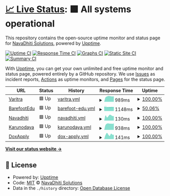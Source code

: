 # [📈 Live Status](https://webup.navadhiti.com): <!--live status--> **🟩 All systems operational**

This repository contains the open-source uptime monitor and status page for [NavaDhiti Solutions](https://navadhiti.com), powered by [Upptime](https://github.com/upptime/upptime).

[![Uptime CI](https://github.com/Navadhiti/upptime/workflows/Uptime%20CI/badge.svg)](https://github.com/Navadhiti/upptime/actions?query=workflow%3A%22Uptime+CI%22)
[![Response Time CI](https://github.com/Navadhiti/upptime/workflows/Response%20Time%20CI/badge.svg)](https://github.com/Navadhiti/upptime/actions?query=workflow%3A%22Response+Time+CI%22)
[![Graphs CI](https://github.com/Navadhiti/upptime/workflows/Graphs%20CI/badge.svg)](https://github.com/Navadhiti/upptime/actions?query=workflow%3A%22Graphs+CI%22)
[![Static Site CI](https://github.com/Navadhiti/upptime/workflows/Static%20Site%20CI/badge.svg)](https://github.com/Navadhiti/upptime/actions?query=workflow%3A%22Static+Site+CI%22)
[![Summary CI](https://github.com/Navadhiti/upptime/workflows/Summary%20CI/badge.svg)](https://github.com/Navadhiti/upptime/actions?query=workflow%3A%22Summary+CI%22)

With [Upptime](https://upptime.js.org), you can get your own unlimited and free uptime monitor and status page, powered entirely by a GitHub repository. We use [Issues](https://github.com/Navadhiti/upptime/issues) as incident reports, [Actions](https://github.com/Navadhiti/upptime/actions) as uptime monitors, and [Pages](https://webup.navadhiti.com) for the status page.

<!--start: status pages-->
<!-- This summary is generated by Upptime (https://github.com/upptime/upptime) -->
<!-- Do not edit this manually, your changes will be overwritten -->
<!-- prettier-ignore -->
| URL | Status | History | Response Time | Uptime |
| --- | ------ | ------- | ------------- | ------ |
| <img alt="" src="https://icons.duckduckgo.com/ip3/varitra.com.ico" height="13"> [Varitra](https://varitra.com) | 🟩 Up | [varitra.yml](https://github.com/navadhiti/upptime/commits/HEAD/history/varitra.yml) | <details><summary><img alt="Response time graph" src="./graphs/varitra/response-time-week.png" height="20"> 989ms</summary><br><a href="https://webup.navadhiti.com/history/varitra"><img alt="Response time 934" src="https://img.shields.io/endpoint?url=https%3A%2F%2Fraw.githubusercontent.com%2Fnavadhiti%2Fupptime%2FHEAD%2Fapi%2Fvaritra%2Fresponse-time.json"></a><br><a href="https://webup.navadhiti.com/history/varitra"><img alt="24-hour response time 994" src="https://img.shields.io/endpoint?url=https%3A%2F%2Fraw.githubusercontent.com%2Fnavadhiti%2Fupptime%2FHEAD%2Fapi%2Fvaritra%2Fresponse-time-day.json"></a><br><a href="https://webup.navadhiti.com/history/varitra"><img alt="7-day response time 989" src="https://img.shields.io/endpoint?url=https%3A%2F%2Fraw.githubusercontent.com%2Fnavadhiti%2Fupptime%2FHEAD%2Fapi%2Fvaritra%2Fresponse-time-week.json"></a><br><a href="https://webup.navadhiti.com/history/varitra"><img alt="30-day response time 964" src="https://img.shields.io/endpoint?url=https%3A%2F%2Fraw.githubusercontent.com%2Fnavadhiti%2Fupptime%2FHEAD%2Fapi%2Fvaritra%2Fresponse-time-month.json"></a><br><a href="https://webup.navadhiti.com/history/varitra"><img alt="1-year response time 947" src="https://img.shields.io/endpoint?url=https%3A%2F%2Fraw.githubusercontent.com%2Fnavadhiti%2Fupptime%2FHEAD%2Fapi%2Fvaritra%2Fresponse-time-year.json"></a></details> | <details><summary><a href="https://webup.navadhiti.com/history/varitra">100.00%</a></summary><a href="https://webup.navadhiti.com/history/varitra"><img alt="All-time uptime 95.69%" src="https://img.shields.io/endpoint?url=https%3A%2F%2Fraw.githubusercontent.com%2Fnavadhiti%2Fupptime%2FHEAD%2Fapi%2Fvaritra%2Fuptime.json"></a><br><a href="https://webup.navadhiti.com/history/varitra"><img alt="24-hour uptime 100.00%" src="https://img.shields.io/endpoint?url=https%3A%2F%2Fraw.githubusercontent.com%2Fnavadhiti%2Fupptime%2FHEAD%2Fapi%2Fvaritra%2Fuptime-day.json"></a><br><a href="https://webup.navadhiti.com/history/varitra"><img alt="7-day uptime 100.00%" src="https://img.shields.io/endpoint?url=https%3A%2F%2Fraw.githubusercontent.com%2Fnavadhiti%2Fupptime%2FHEAD%2Fapi%2Fvaritra%2Fuptime-week.json"></a><br><a href="https://webup.navadhiti.com/history/varitra"><img alt="30-day uptime 100.00%" src="https://img.shields.io/endpoint?url=https%3A%2F%2Fraw.githubusercontent.com%2Fnavadhiti%2Fupptime%2FHEAD%2Fapi%2Fvaritra%2Fuptime-month.json"></a><br><a href="https://webup.navadhiti.com/history/varitra"><img alt="1-year uptime 92.79%" src="https://img.shields.io/endpoint?url=https%3A%2F%2Fraw.githubusercontent.com%2Fnavadhiti%2Fupptime%2FHEAD%2Fapi%2Fvaritra%2Fuptime-year.json"></a></details>
| <img alt="" src="https://icons.duckduckgo.com/ip3/barefootedu.com.ico" height="13"> [BarefootEdu](https://barefootedu.com) | 🟩 Up | [barefoot-edu.yml](https://github.com/navadhiti/upptime/commits/HEAD/history/barefoot-edu.yml) | <details><summary><img alt="Response time graph" src="./graphs/barefoot-edu/response-time-week.png" height="20"> 1148ms</summary><br><a href="https://webup.navadhiti.com/history/barefoot-edu"><img alt="Response time 1153" src="https://img.shields.io/endpoint?url=https%3A%2F%2Fraw.githubusercontent.com%2Fnavadhiti%2Fupptime%2FHEAD%2Fapi%2Fbarefoot-edu%2Fresponse-time.json"></a><br><a href="https://webup.navadhiti.com/history/barefoot-edu"><img alt="24-hour response time 1162" src="https://img.shields.io/endpoint?url=https%3A%2F%2Fraw.githubusercontent.com%2Fnavadhiti%2Fupptime%2FHEAD%2Fapi%2Fbarefoot-edu%2Fresponse-time-day.json"></a><br><a href="https://webup.navadhiti.com/history/barefoot-edu"><img alt="7-day response time 1148" src="https://img.shields.io/endpoint?url=https%3A%2F%2Fraw.githubusercontent.com%2Fnavadhiti%2Fupptime%2FHEAD%2Fapi%2Fbarefoot-edu%2Fresponse-time-week.json"></a><br><a href="https://webup.navadhiti.com/history/barefoot-edu"><img alt="30-day response time 1166" src="https://img.shields.io/endpoint?url=https%3A%2F%2Fraw.githubusercontent.com%2Fnavadhiti%2Fupptime%2FHEAD%2Fapi%2Fbarefoot-edu%2Fresponse-time-month.json"></a><br><a href="https://webup.navadhiti.com/history/barefoot-edu"><img alt="1-year response time 1154" src="https://img.shields.io/endpoint?url=https%3A%2F%2Fraw.githubusercontent.com%2Fnavadhiti%2Fupptime%2FHEAD%2Fapi%2Fbarefoot-edu%2Fresponse-time-year.json"></a></details> | <details><summary><a href="https://webup.navadhiti.com/history/barefoot-edu">50.06%</a></summary><a href="https://webup.navadhiti.com/history/barefoot-edu"><img alt="All-time uptime 99.62%" src="https://img.shields.io/endpoint?url=https%3A%2F%2Fraw.githubusercontent.com%2Fnavadhiti%2Fupptime%2FHEAD%2Fapi%2Fbarefoot-edu%2Fuptime.json"></a><br><a href="https://webup.navadhiti.com/history/barefoot-edu"><img alt="24-hour uptime 23.35%" src="https://img.shields.io/endpoint?url=https%3A%2F%2Fraw.githubusercontent.com%2Fnavadhiti%2Fupptime%2FHEAD%2Fapi%2Fbarefoot-edu%2Fuptime-day.json"></a><br><a href="https://webup.navadhiti.com/history/barefoot-edu"><img alt="7-day uptime 50.06%" src="https://img.shields.io/endpoint?url=https%3A%2F%2Fraw.githubusercontent.com%2Fnavadhiti%2Fupptime%2FHEAD%2Fapi%2Fbarefoot-edu%2Fuptime-week.json"></a><br><a href="https://webup.navadhiti.com/history/barefoot-edu"><img alt="30-day uptime 88.51%" src="https://img.shields.io/endpoint?url=https%3A%2F%2Fraw.githubusercontent.com%2Fnavadhiti%2Fupptime%2FHEAD%2Fapi%2Fbarefoot-edu%2Fuptime-month.json"></a><br><a href="https://webup.navadhiti.com/history/barefoot-edu"><img alt="1-year uptime 99.04%" src="https://img.shields.io/endpoint?url=https%3A%2F%2Fraw.githubusercontent.com%2Fnavadhiti%2Fupptime%2FHEAD%2Fapi%2Fbarefoot-edu%2Fuptime-year.json"></a></details>
| <img alt="" src="https://icons.duckduckgo.com/ip3/navadhiti.com.ico" height="13"> [Navadhiti](https://navadhiti.com) | 🟩 Up | [navadhiti.yml](https://github.com/navadhiti/upptime/commits/HEAD/history/navadhiti.yml) | <details><summary><img alt="Response time graph" src="./graphs/navadhiti/response-time-week.png" height="20"> 130ms</summary><br><a href="https://webup.navadhiti.com/history/navadhiti"><img alt="Response time 649" src="https://img.shields.io/endpoint?url=https%3A%2F%2Fraw.githubusercontent.com%2Fnavadhiti%2Fupptime%2FHEAD%2Fapi%2Fnavadhiti%2Fresponse-time.json"></a><br><a href="https://webup.navadhiti.com/history/navadhiti"><img alt="24-hour response time 124" src="https://img.shields.io/endpoint?url=https%3A%2F%2Fraw.githubusercontent.com%2Fnavadhiti%2Fupptime%2FHEAD%2Fapi%2Fnavadhiti%2Fresponse-time-day.json"></a><br><a href="https://webup.navadhiti.com/history/navadhiti"><img alt="7-day response time 130" src="https://img.shields.io/endpoint?url=https%3A%2F%2Fraw.githubusercontent.com%2Fnavadhiti%2Fupptime%2FHEAD%2Fapi%2Fnavadhiti%2Fresponse-time-week.json"></a><br><a href="https://webup.navadhiti.com/history/navadhiti"><img alt="30-day response time 154" src="https://img.shields.io/endpoint?url=https%3A%2F%2Fraw.githubusercontent.com%2Fnavadhiti%2Fupptime%2FHEAD%2Fapi%2Fnavadhiti%2Fresponse-time-month.json"></a><br><a href="https://webup.navadhiti.com/history/navadhiti"><img alt="1-year response time 367" src="https://img.shields.io/endpoint?url=https%3A%2F%2Fraw.githubusercontent.com%2Fnavadhiti%2Fupptime%2FHEAD%2Fapi%2Fnavadhiti%2Fresponse-time-year.json"></a></details> | <details><summary><a href="https://webup.navadhiti.com/history/navadhiti">100.00%</a></summary><a href="https://webup.navadhiti.com/history/navadhiti"><img alt="All-time uptime 96.70%" src="https://img.shields.io/endpoint?url=https%3A%2F%2Fraw.githubusercontent.com%2Fnavadhiti%2Fupptime%2FHEAD%2Fapi%2Fnavadhiti%2Fuptime.json"></a><br><a href="https://webup.navadhiti.com/history/navadhiti"><img alt="24-hour uptime 100.00%" src="https://img.shields.io/endpoint?url=https%3A%2F%2Fraw.githubusercontent.com%2Fnavadhiti%2Fupptime%2FHEAD%2Fapi%2Fnavadhiti%2Fuptime-day.json"></a><br><a href="https://webup.navadhiti.com/history/navadhiti"><img alt="7-day uptime 100.00%" src="https://img.shields.io/endpoint?url=https%3A%2F%2Fraw.githubusercontent.com%2Fnavadhiti%2Fupptime%2FHEAD%2Fapi%2Fnavadhiti%2Fuptime-week.json"></a><br><a href="https://webup.navadhiti.com/history/navadhiti"><img alt="30-day uptime 100.00%" src="https://img.shields.io/endpoint?url=https%3A%2F%2Fraw.githubusercontent.com%2Fnavadhiti%2Fupptime%2FHEAD%2Fapi%2Fnavadhiti%2Fuptime-month.json"></a><br><a href="https://webup.navadhiti.com/history/navadhiti"><img alt="1-year uptime 99.92%" src="https://img.shields.io/endpoint?url=https%3A%2F%2Fraw.githubusercontent.com%2Fnavadhiti%2Fupptime%2FHEAD%2Fapi%2Fnavadhiti%2Fuptime-year.json"></a></details>
| <img alt="" src="https://icons.duckduckgo.com/ip3/karunodaya.in.ico" height="13"> [Karunodaya](https://karunodaya.in/) | 🟩 Up | [karunodaya.yml](https://github.com/navadhiti/upptime/commits/HEAD/history/karunodaya.yml) | <details><summary><img alt="Response time graph" src="./graphs/karunodaya/response-time-week.png" height="20"> 938ms</summary><br><a href="https://webup.navadhiti.com/history/karunodaya"><img alt="Response time 910" src="https://img.shields.io/endpoint?url=https%3A%2F%2Fraw.githubusercontent.com%2Fnavadhiti%2Fupptime%2FHEAD%2Fapi%2Fkarunodaya%2Fresponse-time.json"></a><br><a href="https://webup.navadhiti.com/history/karunodaya"><img alt="24-hour response time 994" src="https://img.shields.io/endpoint?url=https%3A%2F%2Fraw.githubusercontent.com%2Fnavadhiti%2Fupptime%2FHEAD%2Fapi%2Fkarunodaya%2Fresponse-time-day.json"></a><br><a href="https://webup.navadhiti.com/history/karunodaya"><img alt="7-day response time 938" src="https://img.shields.io/endpoint?url=https%3A%2F%2Fraw.githubusercontent.com%2Fnavadhiti%2Fupptime%2FHEAD%2Fapi%2Fkarunodaya%2Fresponse-time-week.json"></a><br><a href="https://webup.navadhiti.com/history/karunodaya"><img alt="30-day response time 920" src="https://img.shields.io/endpoint?url=https%3A%2F%2Fraw.githubusercontent.com%2Fnavadhiti%2Fupptime%2FHEAD%2Fapi%2Fkarunodaya%2Fresponse-time-month.json"></a><br><a href="https://webup.navadhiti.com/history/karunodaya"><img alt="1-year response time 912" src="https://img.shields.io/endpoint?url=https%3A%2F%2Fraw.githubusercontent.com%2Fnavadhiti%2Fupptime%2FHEAD%2Fapi%2Fkarunodaya%2Fresponse-time-year.json"></a></details> | <details><summary><a href="https://webup.navadhiti.com/history/karunodaya">100.00%</a></summary><a href="https://webup.navadhiti.com/history/karunodaya"><img alt="All-time uptime 93.64%" src="https://img.shields.io/endpoint?url=https%3A%2F%2Fraw.githubusercontent.com%2Fnavadhiti%2Fupptime%2FHEAD%2Fapi%2Fkarunodaya%2Fuptime.json"></a><br><a href="https://webup.navadhiti.com/history/karunodaya"><img alt="24-hour uptime 100.00%" src="https://img.shields.io/endpoint?url=https%3A%2F%2Fraw.githubusercontent.com%2Fnavadhiti%2Fupptime%2FHEAD%2Fapi%2Fkarunodaya%2Fuptime-day.json"></a><br><a href="https://webup.navadhiti.com/history/karunodaya"><img alt="7-day uptime 100.00%" src="https://img.shields.io/endpoint?url=https%3A%2F%2Fraw.githubusercontent.com%2Fnavadhiti%2Fupptime%2FHEAD%2Fapi%2Fkarunodaya%2Fuptime-week.json"></a><br><a href="https://webup.navadhiti.com/history/karunodaya"><img alt="30-day uptime 100.00%" src="https://img.shields.io/endpoint?url=https%3A%2F%2Fraw.githubusercontent.com%2Fnavadhiti%2Fupptime%2FHEAD%2Fapi%2Fkarunodaya%2Fuptime-month.json"></a><br><a href="https://webup.navadhiti.com/history/karunodaya"><img alt="1-year uptime 99.99%" src="https://img.shields.io/endpoint?url=https%3A%2F%2Fraw.githubusercontent.com%2Fnavadhiti%2Fupptime%2FHEAD%2Fapi%2Fkarunodaya%2Fuptime-year.json"></a></details>
| <img alt="" src="https://icons.duckduckgo.com/ip3/doxapply.com.ico" height="13"> [DoxApply](https://doxapply.com/) | 🟩 Up | [dox-apply.yml](https://github.com/navadhiti/upptime/commits/HEAD/history/dox-apply.yml) | <details><summary><img alt="Response time graph" src="./graphs/dox-apply/response-time-week.png" height="20"> 141ms</summary><br><a href="https://webup.navadhiti.com/history/dox-apply"><img alt="Response time 115" src="https://img.shields.io/endpoint?url=https%3A%2F%2Fraw.githubusercontent.com%2Fnavadhiti%2Fupptime%2FHEAD%2Fapi%2Fdox-apply%2Fresponse-time.json"></a><br><a href="https://webup.navadhiti.com/history/dox-apply"><img alt="24-hour response time 135" src="https://img.shields.io/endpoint?url=https%3A%2F%2Fraw.githubusercontent.com%2Fnavadhiti%2Fupptime%2FHEAD%2Fapi%2Fdox-apply%2Fresponse-time-day.json"></a><br><a href="https://webup.navadhiti.com/history/dox-apply"><img alt="7-day response time 141" src="https://img.shields.io/endpoint?url=https%3A%2F%2Fraw.githubusercontent.com%2Fnavadhiti%2Fupptime%2FHEAD%2Fapi%2Fdox-apply%2Fresponse-time-week.json"></a><br><a href="https://webup.navadhiti.com/history/dox-apply"><img alt="30-day response time 144" src="https://img.shields.io/endpoint?url=https%3A%2F%2Fraw.githubusercontent.com%2Fnavadhiti%2Fupptime%2FHEAD%2Fapi%2Fdox-apply%2Fresponse-time-month.json"></a><br><a href="https://webup.navadhiti.com/history/dox-apply"><img alt="1-year response time 115" src="https://img.shields.io/endpoint?url=https%3A%2F%2Fraw.githubusercontent.com%2Fnavadhiti%2Fupptime%2FHEAD%2Fapi%2Fdox-apply%2Fresponse-time-year.json"></a></details> | <details><summary><a href="https://webup.navadhiti.com/history/dox-apply">100.00%</a></summary><a href="https://webup.navadhiti.com/history/dox-apply"><img alt="All-time uptime 95.32%" src="https://img.shields.io/endpoint?url=https%3A%2F%2Fraw.githubusercontent.com%2Fnavadhiti%2Fupptime%2FHEAD%2Fapi%2Fdox-apply%2Fuptime.json"></a><br><a href="https://webup.navadhiti.com/history/dox-apply"><img alt="24-hour uptime 100.00%" src="https://img.shields.io/endpoint?url=https%3A%2F%2Fraw.githubusercontent.com%2Fnavadhiti%2Fupptime%2FHEAD%2Fapi%2Fdox-apply%2Fuptime-day.json"></a><br><a href="https://webup.navadhiti.com/history/dox-apply"><img alt="7-day uptime 100.00%" src="https://img.shields.io/endpoint?url=https%3A%2F%2Fraw.githubusercontent.com%2Fnavadhiti%2Fupptime%2FHEAD%2Fapi%2Fdox-apply%2Fuptime-week.json"></a><br><a href="https://webup.navadhiti.com/history/dox-apply"><img alt="30-day uptime 100.00%" src="https://img.shields.io/endpoint?url=https%3A%2F%2Fraw.githubusercontent.com%2Fnavadhiti%2Fupptime%2FHEAD%2Fapi%2Fdox-apply%2Fuptime-month.json"></a><br><a href="https://webup.navadhiti.com/history/dox-apply"><img alt="1-year uptime 95.32%" src="https://img.shields.io/endpoint?url=https%3A%2F%2Fraw.githubusercontent.com%2Fnavadhiti%2Fupptime%2FHEAD%2Fapi%2Fdox-apply%2Fuptime-year.json"></a></details>

<!--end: status pages-->

[**Visit our status website →**](https://webup.navadhiti.com)

## 📄 License

- Powered by: [Upptime](https://github.com/upptime/upptime)
- Code: [MIT](./LICENSE) © [NavaDhiti Solutions](https://navadhiti.com)
- Data in the `./history` directory: [Open Database License](https://opendatacommons.org/licenses/odbl/1-0/)
